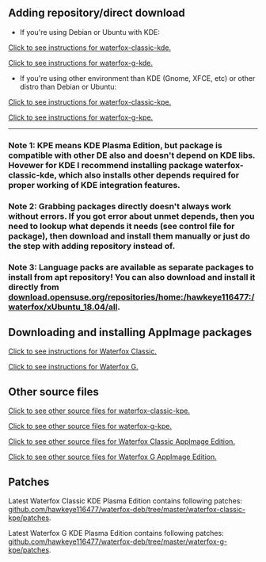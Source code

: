 ## Adding repository/direct download

* If you're using Debian or Ubuntu with KDE:

[Click to see instructions for waterfox-classic-kde.](https://software.opensuse.org//download.html?project=home%3Ahawkeye116477%3Awaterfox&package=waterfox-classic-kde)

[Click to see instructions for waterfox-g-kde.](https://software.opensuse.org//download.html?project=home%3Ahawkeye116477%3Awaterfox&package=waterfox-g-kde)

* If you're using other environment than KDE (Gnome, XFCE, etc) or other distro than Debian or Ubuntu:

[Click to see instructions for waterfox-classic-kpe.](https://software.opensuse.org//download.html?project=home%3Ahawkeye116477%3Awaterfox&package=waterfox-classic-kpe)

[Click to see instructions for waterfox-g-kpe.](https://software.opensuse.org//download.html?project=home%3Ahawkeye116477%3Awaterfox&package=waterfox-g-kpe)


------
### Note 1: KPE means KDE Plasma Edition, but package is compatible with other DE also and doesn't depend on KDE libs. Hovewer for KDE I recommend installing package waterfox-classic-kde, which also installs other depends required for proper working of KDE integration features.

### Note 2: Grabbing packages directly doesn't always work without errors. If you got error about unmet depends, then  you need to lookup what depends it needs (see control file for package), then download and install them manually or just do the step with adding repository instead of.

### Note 3: Language packs are available as separate packages to install from apt repository! You can also download and install it directly from [download.opensuse.org/repositories/home:/hawkeye116477:/waterfox/xUbuntu_18.04/all](https://download.opensuse.org/repositories/home:/hawkeye116477:/waterfox/xUbuntu_18.04/all).


## Downloading and installing AppImage packages

[Click to see instructions for Waterfox Classic.](https://appimage.github.io/Waterfox_Classic/)

[Click to see instructions for Waterfox G.](https://appimage.github.io/Waterfox_G/)

## Other source files

[Click to see other source files for waterfox-classic-kpe.](https://build.opensuse.org/package/show/home:hawkeye116477:waterfox/waterfox-classic-kpe)

[Click to see other source files for waterfox-g-kpe.](https://build.opensuse.org/package/show/home:hawkeye116477:waterfox/waterfox-g-kpe)

[Click to see other source files for Waterfox Classic AppImage Edition.](https://build.opensuse.org/package/show/home:hawkeye116477:waterfox/waterfox-classic-appimage)

[Click to see other source files for Waterfox G AppImage Edition.](https://build.opensuse.org/package/show/home:hawkeye116477:waterfox/waterfox-g-appimage)

## Patches
Latest Waterfox Classic KDE Plasma Edition contains following patches: [github.com/hawkeye116477/waterfox-deb/tree/master/waterfox-classic-kpe/patches](https://github.com/hawkeye116477/waterfox-deb/tree/master/waterfox-classic-kpe/patches).

Latest Waterfox G KDE Plasma Edition contains following patches: [github.com/hawkeye116477/waterfox-deb/tree/master/waterfox-g-kpe/patches](https://github.com/hawkeye116477/waterfox-deb/tree/master/waterfox-g-kpe/patches).
